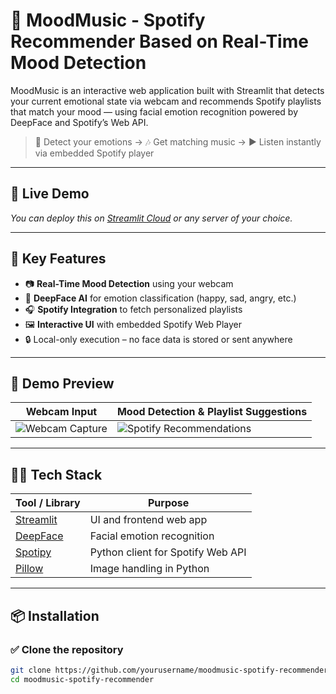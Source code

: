 # 🎵 MoodMusic - Spotify Recommender Based on Real-Time Mood Detection

MoodMusic is an interactive web application built with Streamlit that detects your current emotional state via webcam and recommends Spotify playlists that match your mood — using facial emotion recognition powered by DeepFace and Spotify’s Web API.

> 🧠 Detect your emotions → 🎶 Get matching music → ▶️ Listen instantly via embedded Spotify player

---

## 🚀 Live Demo

_You can deploy this on [Streamlit Cloud](https://streamlit.io/cloud) or any server of your choice._

---

## 🎯 Key Features

- 📷 **Real-Time Mood Detection** using your webcam
- 🧠 **DeepFace AI** for emotion classification (happy, sad, angry, etc.)
- 🎧 **Spotify Integration** to fetch personalized playlists
- 🖼️ **Interactive UI** with embedded Spotify Web Player
- 🔒 Local-only execution – no face data is stored or sent anywhere

---

## 📸 Demo Preview

| Webcam Input             | Mood Detection & Playlist Suggestions   |
|--------------------------|-----------------------------------------|
| ![Webcam Capture](https://via.placeholder.com/300x300.png?text=Camera+Input) | ![Spotify Recommendations](https://via.placeholder.com/600x400.png?text=Spotify+Player+Preview) |

---

## 🧑‍💻 Tech Stack

| Tool / Library | Purpose                         |
|----------------|---------------------------------|
| [Streamlit](https://streamlit.io)   | UI and frontend web app       |
| [DeepFace](https://github.com/serengil/deepface) | Facial emotion recognition    |
| [Spotipy](https://spotipy.readthedocs.io/) | Python client for Spotify Web API |
| [Pillow](https://pillow.readthedocs.io/en/stable/) | Image handling in Python      |

---

## 📦 Installation

### ✅ Clone the repository

```bash
git clone https://github.com/yourusername/moodmusic-spotify-recommender.git
cd moodmusic-spotify-recommender
